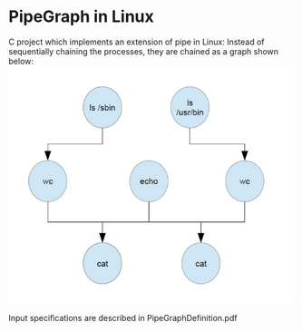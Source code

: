 
<html>
<body>
<h1> PipeGraph in Linux    </h1>



<p> C project which implements an extension of pipe in Linux: Instead of sequentially chaining the processes, they are chained as a graph shown below: <br>

<img src="PipeGraph.jpg" alt="Pipe Graph">

<p> Input specifications are described in PipeGraphDefinition.pdf <br>

</html>
</body>